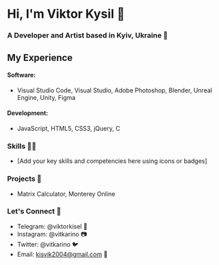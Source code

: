 # Hi, I'm Viktor Kysil 👋

### A Developer and Artist based in Kyiv, Ukraine 🌇

## My Experience

#### Software:
- Visual Studio Code, Visual Studio, Adobe Photoshop, Blender, Unreal Engine, Unity, Figma 

#### Development:
- JavaScript, HTML5, CSS3, jQuery, C

### Skills 🤹‍♂️
- [Add your key skills and competencies here using icons or badges]

### Projects 🚀
- Matrix Calculator, Monterey Online

### Let's Connect 🤝
- Telegram: @viktorkisel 📱
- Instagram: @vitkarino 📷
- Twitter: @vitkarino 🐦
- Email: kisvik2004@gmail.com 📧
